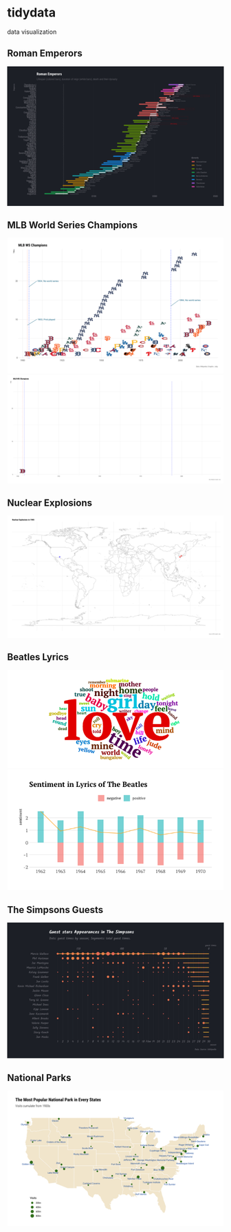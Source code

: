 # tidydata
data visualization

## Roman Emperors
![](plot/roman_emperors.png)

## MLB World Series Champions
![](plot/mlb_champions.png)
![](plot/mlb_champions.gif)

## Nuclear Explosions
![](plot/nuclear_explosions.gif)

## Beatles Lyrics
![](plot/beatles_lyrics_cloud.png)
![](plot/beatles_lyrics_sentiment.png)

## The Simpsons Guests
![](plot/simpsons_guests.png)

## National Parks
![](plot/national_parks.png)